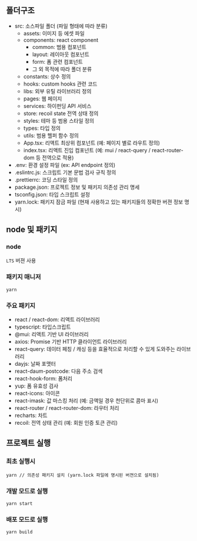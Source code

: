 ## 폴더구조
- src: 소스파일 폴더 (파일 형태에 따라 분류)
    - assets: 이미지 등 에셋 파일
    - components: react component 
        - common: 범용 컴포넌트
        - layout: 레이아웃 컴포넌트
        - form: 폼 관련 컴포넌트
        - 그 외 목적에 따라 폴더 분류
    - constants: 상수 정의
    - hooks: custom hooks 관련 코드
    - libs: 외부 유틸 라이브러리 정의
    - pages: 웹 페이지
    - services: 하이펀딩 API 서비스
    - store: recoil state 전역 상태 정의
    - styles: 테마 등 범용 스타일 정의
    - types: 타입 정의
    - utils: 범용 헬퍼 함수 정의
    - App.tsx: 리액트 최상위 컴포넌트 (예: 페이지 별로 라우트 정의)
    - index.tsx: 리액트 진입 컴포넌트 (예: mui / react-query / react-router-dom  등 전역으로 적용)
- .env: 환경 설정 파일 (ex: API endpoint 정의)
- .eslintrc.js: 스크립트 기본 문법 검사 규칙 정의
- .prettierrc: 코딩 스타일 정의
- package.json: 프로젝트 정보 및 패키지 의존성 관리 명세
- tsconfig.json: 타입 스크립트 설정
- yarn.lock: 패키지 잠금 파일 (현재 사용하고 있는 패키지들의 정확한 버젼 정보 명시)

## node 및 패키지
### node
`LTS` 버젼 사용
### 패키지 매니저
`yarn`

### 주요 패키지
- react / react-dom: 리액트 라이브러리
- typescript: 타입스크립트
- @mui: 리액트 기반 UI 라이브러리
- axios: Promise 기반 HTTP 클라이언트 라이브러리
- react-query: 데이터 페칭 / 캐싱 등을 효율적으로 처리할 수 있게 도와주는 라이브러리
- dayjs: 날짜 포맷터
- react-daum-postcode: 다음 주소 검색
- react-hook-form: 폼처리
- yup: 폼 유효성 검사
- react-icons: 아이콘 
- react-imask: 값 마스킹 처리 (예: 금액일 경우 천단위로 콤마 표시)
- react-router / react-router-dom: 라우터 처리
- recharts: 차트
- recoil: 전역 상태 관리 (예: 회원 인증 토큰 관리)

## 프로젝트 실행

### 최초 실행시
````
yarn // 의존성 패키지 설치 (yarn.lock 파일에 명시된 버젼으로 설치됨)
````

### 개발 모드로 실행
````
yarn start
````

### 배포 모드로 실행
````
yarn build 
````


